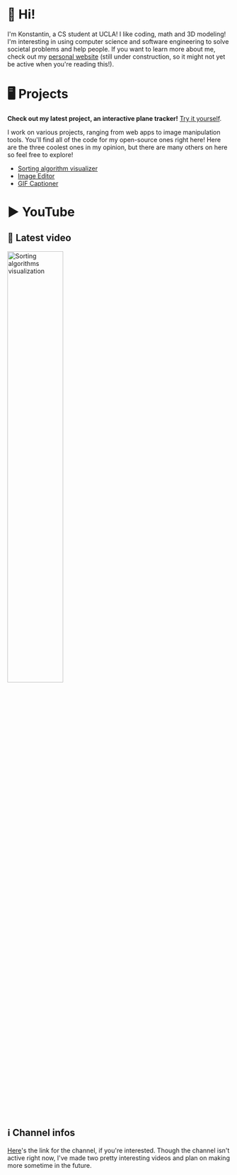 # 👋 Hi!
I'm Konstantin, a CS student at UCLA! I like coding, math and 3D modeling! I'm interesting in using computer science and software engineering to solve societal problems and help people. If you want to learn more about me, check out my [personal website](http://tzantchev.com) (still under construction, so it might not yet be active when you're reading this!).

# 🖥 Projects
**Check out my latest project, an interactive plane tracker!** [Try it yourself](http://planes.tzantchev.com).

I work on various projects, ranging from web apps to image manipulation tools. You'll find all of the code for my open-source ones right here! Here are the three coolest ones in my opinion, but there are many others on here so feel free to explore!
 - [Sorting algorithm visualizer](https://github.com/konstantintzt/sorting-algorithms)
 - [Image Editor](https://github.com/konstantintzt/Image-Editor)
 - [GIF Captioner](https://github.com/konstantintzt/gif-caption)

# ▶ YouTube

## 🎥 Latest video
<a href="https://youtu.be/6RgEn80goXs"><img src="https://img.youtube.com/vi/6RgEn80goXs/maxresdefault.jpg" width=50% scale=50% alt = "Sorting algorithms visualization"></a>

## ℹ Channel infos
[Here](https://www.youtube.com/channel/UCKfHdzN4z0aLeee51Lvm2Tw)'s the link for the channel, if you're interested. Though the channel isn't active right now, I've made two pretty interesting videos and plan on making more sometime in the future.


<!--
**konstantintzt/konstantintzt** is a ✨ _special_ ✨ repository because its `README.md` (this file) appears on your GitHub profile.

[![Sorting algorithms visualization](https://img.youtube.com/vi/6RgEn80goXs/maxresdefault.jpg "Click here to watch!")](https://youtu.be/6RgEn80goXs)

Here are some ideas to get you started:

- 🔭 I’m currently working on ...
- 🌱 I’m currently learning ...
- 👯 I’m looking to collaborate on ...
- 🤔 I’m looking for help with ...
- 💬 Ask me about ...
- 📫 How to reach me: ...
- 😄 Pronouns: ...
- ⚡ Fun fact: ...
-->
